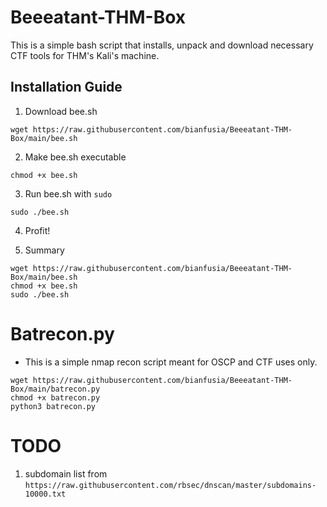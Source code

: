 # Beeeatant-THM-Box
This is a simple bash script that installs, unpack and download necessary CTF tools for THM's Kali's machine.

## Installation Guide
1. Download bee.sh
```
wget https://raw.githubusercontent.com/bianfusia/Beeeatant-THM-Box/main/bee.sh
```
2. Make bee.sh executable
```
chmod +x bee.sh
```
3. Run bee.sh with ```sudo```
```
sudo ./bee.sh
```
4. Profit!

5. Summary
```
wget https://raw.githubusercontent.com/bianfusia/Beeeatant-THM-Box/main/bee.sh
chmod +x bee.sh
sudo ./bee.sh
```
# Batrecon.py
- This is a simple nmap recon script meant for OSCP and CTF uses only.
```
wget https://raw.githubusercontent.com/bianfusia/Beeeatant-THM-Box/main/batrecon.py
chmod +x batrecon.py
python3 batrecon.py
```

# TODO
1. subdomain list from ```https://raw.githubusercontent.com/rbsec/dnscan/master/subdomains-10000.txt```
